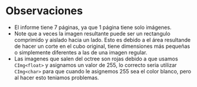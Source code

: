 # Observaciones

- El informe tiene 7 páginas, ya que 1 página tiene solo imágenes.
- Note que a veces la imagen resultante puede ser un rectangulo comprimido y aislado hacia un lado. Esto es debido a el área resultande de hacer un corte en el cubo original, tiene dimensiones más pequeñas o simplemente diferentes a las de una imagen regular.
- Las imagenes que salen del octree son rojas debido a que usamos `CImg<float>` y asignamos un valor de 255, lo correcto seria utilizar `CImg<char>` para que cuando le asignemos 255 sea el color blanco, pero al hacer esto teniamos problemas.